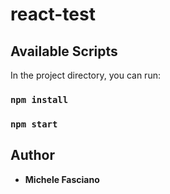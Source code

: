 # react-test

## Available Scripts

In the project directory, you can run:

### `npm install`

### `npm start`

## Author

* **Michele Fasciano**